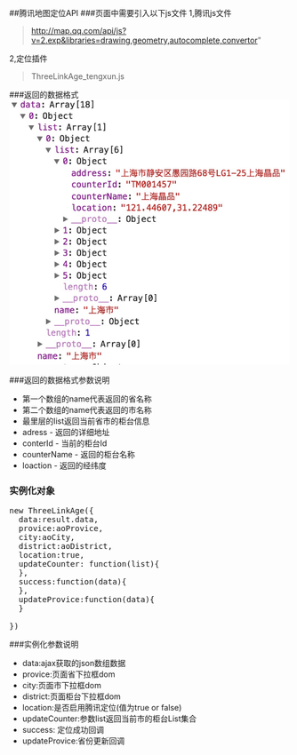 ##腾讯地图定位API
###页面中需要引入以下js文件
1,腾讯js文件 
>http://map.qq.com/api/js?v=2.exp&libraries=drawing,geometry,autocomplete,convertor"

2,定位插件
>ThreeLinkAge_tengxun.js

###返回的数据格式
![link](https://github.com/haohailong1990/txPosition/blob/master/images/1.png)

###返回的数据格式参数说明
* 第一个数组的name代表返回的省名称
* 第二个数组的name代表返回的市名称
* 最里层的list返回当前省市的柜台信息
* adress - 返回的详细地址
* conterId - 当前的柜台Id
* counterName - 返回的柜台名称
* loaction - 返回的经纬度

### 实例化对象
<pre>
new ThreeLinkAge({
  data:result.data,
  provice:aoProvice,
  city:aoCity,
  district:aoDistrict,
  location:true,
  updateCounter: function(list){
  },
  success:function(data){
  },
  updateProvice:function(data){
  }
         
})
</pre>
###实例化参数说明
* data:ajax获取的json数组数据
* provice:页面省下拉框dom
* city:页面市下拉框dom
* district:页面柜台下拉框dom
* location:是否启用腾讯定位(值为true or false)
* updateCounter:参数list返回当前市的柜台List集合
* success: 定位成功回调
* updateProvice:省份更新回调





